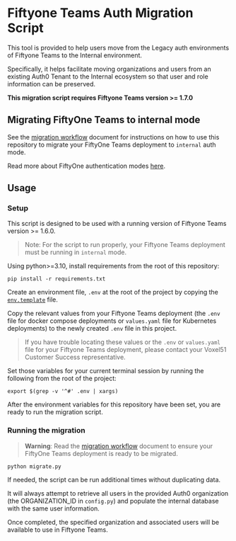 # Fiftyone Teams Auth Migration Script

This tool is provided to help users move from the Legacy auth environments of Fiftyone Teams to the Internal environment.

Specifically, it helps facilitate moving organizations and users from an existing Auth0 Tenant to the Internal ecosystem so that user and role information can be preserved.

**This migration script requires Fiftyone Teams version >= 1.7.0**

## Migrating FiftyOne Teams to internal mode

See the [migration workflow](./migration-workflow.md) document for instructions on how to use this repository to migrate your FiftyOne Teams deployment to `internal` auth mode.

Read more about FiftyOne authentication modes [here](https://docs.voxel51.com/teams/pluggable_auth.html#fiftyone-authentication-modes).

## Usage

### Setup

This script is designed to be used with a running version of Fiftyone Teams version >= 1.6.0.

> Note: For the script to run properly, your Fiftyone Teams deployment must be running in `internal` mode.

Using python>=3.10, install requirements from the root of this repository:

```
pip install -r requirements.txt
```

Create an environment file, `.env` at the root of the project by copying the [`env.template`](./env.template) file.

Copy the relevant values from your Fiftyone Teams deployment (the `.env` file for docker compose deployments or `values.yaml` file for Kubernetes deployments) to the newly created `.env` file in this project.

> If you have trouble locating these values or the `.env` or `values.yaml` file for your Fiftyone Teams deployment, please contact your Voxel51 Customer Success representative.

Set those variables for your current terminal session by running the following from the root of the project:

```
export $(grep -v '^#' .env | xargs)
```

After the environment variables for this repository have been set, you are ready to run the migration script.

### Running the migration

> **Warning**: Read the [migration workflow](./migration-workflow.md) document to ensure your FiftyOne Teams deployment is ready to be migrated.

```
python migrate.py
```

If needed, the script can be run additional times without duplicating data.

It will always attempt to retrieve all users in the provided Auth0 organization (the ORGANIZATION_ID in `config.py`)
and populate the internal database with the same user information.

Once completed, the specified organization and associated users will be available to use in Fiftyone Teams.
